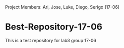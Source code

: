 Project Members: Ari, Jose, Luke, Diego, Serigo (17-06)
# Best-Repository-17-06
This is a test repository for lab3 group 17-06

